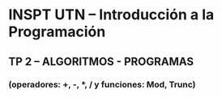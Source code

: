 # INSPT UTN – Introducción a la Programación

## TP 2 – ALGORITMOS - PROGRAMAS
### (operadores: +, -, *, / y funciones: Mod, Trunc)